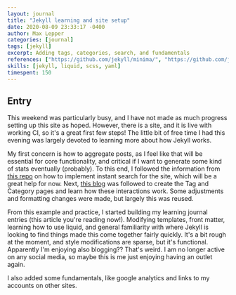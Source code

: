 ```yaml
---
layout: journal
title: "Jekyll learning and site setup"
date: 2020-08-09 23:33:17 -0400
author: Max Lepper
categories: [journal]
tags: [jekyll]
excerpt: Adding tags, categories, search, and fundamentals
references: ["https://github.com/jekyll/minima/", "https://github.com/jekyll/", "https://jekyllrb.com/docs/", "https://github.com/christian-fei/Simple-Jekyll-Search", "https://codinfox.github.io/dev/2015/03/06/use-tags-and-categories-in-your-jekyll-based-github-pages/"]
skills: [jekyll, liquid, scss, yaml]
timespent: 150
---
```


## Entry

This weekend was particularly busy, and I have not made as much progress setting up this site as hoped. However, there is a site, and it is live with working CI, so it's a great first few steps! The little bit of free time I had this evening was largely devoted to learning more about how Jekyll works.

My first concern is how to aggregate posts, as I feel like that will be essential for core functionality, and critical if I want to generate some kind of stats eventually (probably). To this end, I followed the information from [this repo]({{page.references[3]}}) on how to implement instant search for the site, which will be a great help for now. Next, [this blog]({{page.references[4]}}) was followed to create the Tag and Category pages and learn how these interactions work. Some adjustments and formatting changes were made, but largely this was reused.

From this example and practice, I started building my learning journal entries (this article you're reading now!). Modifying templates, front matter, learning how to use liquid, and general familiarity with where Jekyll is looking to find things made this come together fairly quickly. It's a bit rough at the moment, and style modifications are sparse, but it's functional. Apparently I'm enjoying also blogging?? That's weird. I am no longer active on any social media, so maybe this is me just enjoying having an outlet again.

I also added some fundamentals, like google analytics and links to my accounts on other sites.